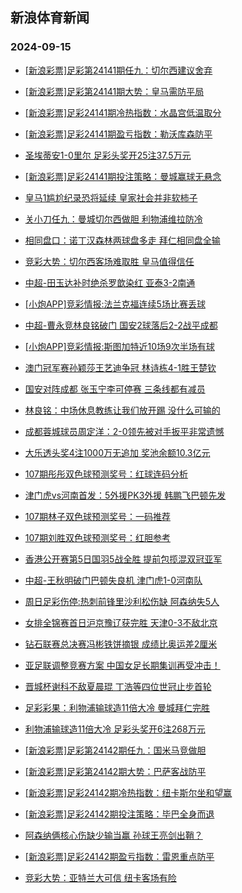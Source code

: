 ## 新浪体育新闻 
### 2024-09-15

+ [[新浪彩票]足彩第24141期任九：切尔西建议舍弃](https://sports.sina.com.cn/l/2024-09-14/doc-incpanuw1843160.shtml)

+ [[新浪彩票]足彩第24141期大势：皇马需防平局](https://sports.sina.com.cn/l/2024-09-14/doc-incpanuw1842403.shtml)

+ [[新浪彩票]足彩24141期冷热指数：水晶宫低温取分](https://sports.sina.com.cn/l/2024-09-14/doc-incpanuw1844103.shtml)

+ [[新浪彩票]足彩24141期盈亏指数：勒沃库森防平](https://sports.sina.com.cn/l/2024-09-14/doc-incpanuu5068078.shtml)

+ [圣埃蒂安1-0里尔 足彩头奖开25注37.5万元](https://sports.sina.com.cn/l/2024-09-14/doc-incpanuu5062489.shtml)

+ [[新浪彩票]足彩24141期投注策略：曼城赢球无悬念](https://sports.sina.com.cn/l/2024-09-14/doc-incpanuw1845593.shtml)

+ [皇马1尴尬纪录恐将延续 皇家社会并非软柿子](https://sports.sina.com.cn/l/2024-09-14/doc-incpahnw5186535.shtml)

+ [关小刀任九：曼城切尔西做胆 利物浦维拉防冷](https://sports.sina.com.cn/l/2024-09-14/doc-incpciyq5178066.shtml)

+ [相同盘口：诺丁汉森林两球盘多走 拜仁相同盘全输](https://sports.sina.com.cn/l/2024-09-14/doc-incpatau1776770.shtml)

+ [竞彩大势：切尔西客场难取胜 皇马值得信任](https://sports.sina.com.cn/l/2024-09-14/doc-incpanuy5313505.shtml)

+ [中超-田玉达补时绝杀罗歆染红 亚泰3-2南通](https://sports.sina.com.cn/china/j/2024-09-14/doc-incpcuqe4642240.shtml)

+ [[小炮APP]竞彩情报:法兰克福连续5场比赛丢球](https://sports.sina.com.cn/l/2024-09-14/doc-incpatau8548209.shtml)

+ [中超-曹永竞林良铭破门 国安2球落后2-2战平成都](https://sports.sina.com.cn/china/j/2024-09-14/doc-incpcuqh8294087.shtml)

+ [[小炮APP]竞彩情报:斯图加特近10场9次半场有球](https://sports.sina.com.cn/l/2024-09-14/doc-incpatau1788278.shtml)

+ [澳门冠军赛孙颖莎王艺迪争冠 林诗栋4-1胜王楚钦](https://sports.sina.com.cn/others/pingpang/2024-09-14/doc-incpcywe8195195.shtml)

+ [国安对阵成都 张玉宁李可停赛 三条线都有减员](https://sports.sina.com.cn/china/2024-09-14/doc-incpatas5012554.shtml)

+ [林良铭：中场休息教练让我们放开踢 没什么可输的](https://sports.sina.com.cn/china/j/2024-09-14/doc-incpcuqk5049448.shtml)

+ [成都蓉城球员周定洋：2-0领先被对手扳平非常遗憾](https://sports.sina.com.cn/china/j/2024-09-14/doc-incpcuqh8297998.shtml)

+ [大乐透头奖4注1000万无追加 奖池余额10.3亿元](https://sports.sina.com.cn/l/2024-09-14/doc-incpcuqh8312490.shtml)

+ [107期彤彤双色球预测奖号：红球连码分析](https://sports.sina.com.cn/l/2024-09-14/doc-incpccsn4862359.shtml)

+ [津门虎vs河南首发：5外援PK3外援 韩鹏飞巴顿先发](https://sports.sina.com.cn/china/j/2024-09-14/doc-incpcqhh4710367.shtml)

+ [107期林子双色球预测奖号：一码推荐](https://sports.sina.com.cn/l/2024-09-14/doc-incpccsn4860986.shtml)

+ [107期刘胜双色球预测奖号：红胆参考](https://sports.sina.com.cn/l/2024-09-14/doc-incpccsn4861410.shtml)

+ [香港公开赛第5日国羽5战全胜 提前包揽混双冠亚军](https://sports.sina.com.cn/others/badmin/2024-09-14/doc-incpcywa4537790.shtml)

+ [中超-王秋明破门巴顿失良机 津门虎1-0河南队](https://sports.sina.com.cn/china/j/2024-09-14/doc-incpcuqh8296538.shtml)

+ [周日足彩伤停:热刺前锋里沙利松伤缺 阿森纳失5人](https://sports.sina.com.cn/l/2024-09-14/doc-incpcqhk8304982.shtml)

+ [女排全锦赛首日沪京豫辽获完胜 天津0-3不敌北京](https://sports.sina.com.cn/others/volleyball/2024-09-14/doc-incpcywe8198363.shtml)

+ [钻石联赛总决赛冯彬铁饼摘银 成绩比奥运差2厘米](https://sports.sina.com.cn/others/athletics/2024-09-14/doc-incpccsq8469106.shtml)

+ [亚足联调整竞赛方案 中国女足长期集训再受冲击！](https://sports.sina.com.cn/china/2024-09-14/doc-incpatau1782160.shtml)

+ [晋城杯谢科不敌夏晨琨 丁浩等四位世冠止步首轮](https://sports.sina.com.cn/go/2024-09-14/doc-incpcqhh4730878.shtml)

+ [足彩彩果：利物浦输球造11倍大冷 曼城拜仁完胜](https://sports.sina.com.cn/l/2024-09-15/doc-incpevzs4139911.shtml)

+ [利物浦输球造11倍大冷 足彩头奖开6注268万元](https://sports.sina.com.cn/l/2024-09-15/doc-incpevzs4139911.shtml)

+ [[新浪彩票]足彩第24142期任九：国米马竞做胆](https://sports.sina.com.cn/l/2024-09-15/doc-incpevzs4141986.shtml)

+ [[新浪彩票]足彩第24142期大势：巴萨客战防平](https://sports.sina.com.cn/l/2024-09-15/doc-incpevzw4690936.shtml)

+ [[新浪彩票]足彩24142期冷热指数：纽卡斯尔坐和望赢](https://sports.sina.com.cn/l/2024-09-15/doc-incpevzu0919881.shtml)

+ [[新浪彩票]足彩24142期投注策略：毕巴全身而退](https://sports.sina.com.cn/l/2024-09-15/doc-incpevzu0921055.shtml)

+ [阿森纳俩核心伤缺少输当赢 孙球王亮剑出鞘？](https://sports.sina.com.cn/l/2024-09-15/doc-incpertw1043867.shtml)

+ [[新浪彩票]足彩24142期盈亏指数：雷恩重点防平](https://sports.sina.com.cn/l/2024-09-15/doc-incpevzw4693207.shtml)

+ [竞彩大势：亚特兰大可信 纽卡客场有险](https://sports.sina.com.cn/l/2024-09-15/doc-incpevzw4695281.shtml)

